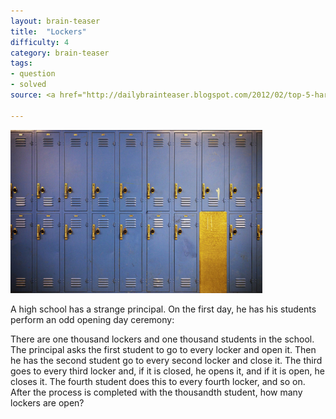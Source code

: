 ```yaml
---
layout: brain-teaser
title:  "Lockers"
difficulty: 4
category: brain-teaser
tags:
- question
- solved
source: <a href="http://dailybrainteaser.blogspot.com/2012/02/top-5-hard-math-puzzles.html">dailybrainteaser</a>, for wording

---
```


<img src="image.jpg" alt="Lockers" width="80%">

A high school has a strange principal. On the first day, he has his students perform an odd opening day ceremony:

There are one thousand lockers and one thousand students in the school. The principal asks the first student to go to every locker and open it. Then he has the second student go to every second locker and close it. The third goes to every third locker and, if it is closed, he opens it, and if it is open, he closes it. The fourth student does this to every fourth locker, and so on. After the process is completed with the thousandth student, how many lockers are open?

